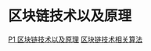 # 区块链技术以及原理

[P1 区块链技术以及原理](./P1-blockchain-principles/README.md)
[区块链技术相关算法](./block-chain-algorithm)
